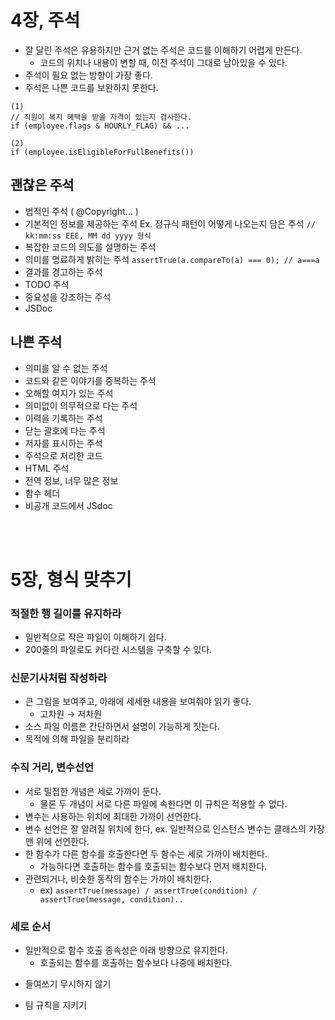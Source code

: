 # 4장, 주석

- 잘 달린 주석은 유용하지만 근거 없는 주석은 코드를 이해하기 어렵게 만든다.
  - 코드의 위치나 내용이 변할 때, 이전 주석이 그대로 남아있을 수 있다.
- 주석이 필요 없는 방향이 가장 좋다.
- 주석은 나쁜 코드를 보완하지 못한다.

```tsx
(1)
// 직원이 복지 혜택을 받을 자격이 있는지 검사한다.
if (employee.flags & HOURLY_FLAG) && ...

(2)
if (employee.isEligibleForFullBenefits())
```

## 괜찮은 주석

- 법적인 주석 ( @Copyright… )
- 기본적인 정보를 제공하는 주석
  Ex. 정규식 패턴이 어떻게 나오는지 담은 주석 `// kk:mm:ss EEE, MM dd yyyy 형식`
- 복잡한 코드의 의도를 설명하는 주석
- 의미를 명료하게 밝히는 주석 `assertTrue(a.compareTo(a) === 0); // a===a`
- 결과를 경고하는 주석
- TODO 주석
- 중요성을 강조하는 주석
- JSDoc

## 나쁜 주석

- 의미를 알 수 없는 주석
- 코드와 같은 이야기를 중복하는 주석
- 오해할 여지가 있는 주석
- 의미없이 의무적으로 다는 주석
- 이력을 기록하는 주석
- 닫는 괄호에 다는 주석
- 저자를 표시하는 주석
- 주석으로 처리한 코드
- HTML 주석
- 전역 정보, 너무 많은 정보
- 함수 헤더
- 비공개 코드에서 JSdoc

<br/>
<br/>

# 5장, 형식 맞추기

### 적절한 행 길이를 유지하라

- 일반적으로 작은 파일이 이해하기 쉽다.
- 200줄의 파일로도 커다란 시스템을 구축할 수 있다.

### 신문기사처럼 작성하라

- 큰 그림을 보여주고, 아래에 세세한 내용을 보여줘야 읽기 좋다.
  - 고차원 → 저차원
- 소스 파일 이름은 간단하면서 설명이 가능하게 짓는다.
- 목적에 의해 파일을 분리하라

### 수직 거리, 변수선언

- 서로 밀접한 개념은 세로 가까이 둔다.
  - 물론 두 개념이 서로 다른 파일에 속한다면 이 규칙은 적용할 수 없다.
- 변수는 사용하는 위치에 최대한 가까이 선언한다.
- 변수 선언은 잘 알려질 위치에 한다,
  ex. 일반적으로 인스턴스 변수는 클래스의 가장 맨 위에 선언한다.
- 한 함수가 다른 함수를 호출한다면 두 함수는 세로 가까이 배치한다.
  - 가능하다면 호출하는 함수를 호출되는 함수보다 먼저 배치한다.
- 관련되거나, 비슷한 동작의 함수는 가까이 배치한다.
  - ex) `assertTrue(message) / assertTrue(condition) / assertTrue(message, condition)..`

### 세로 순서

- 일반적으로 함수 호출 종속성은 아래 방향으로 유지한다.
  - 호출되는 함수를 호출하는 함수보다 나중에 배치한다.

* 들여쓰기 무시하지 않기

* 팀 규칙을 지키기
